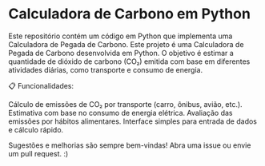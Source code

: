 # Calculadora de Carbono em Python
Este repositório contém um código em Python que implementa uma Calculadora de Pegada de Carbono. 
Este projeto é uma Calculadora de Pegada de Carbono desenvolvida em Python. O objetivo é estimar a quantidade de dióxido de carbono (CO₂) emitida com base em diferentes atividades diárias, como transporte e consumo de energia.

📋 Funcionalidades:

Cálculo de emissões de CO₂ por transporte (carro, ônibus, avião, etc.).
Estimativa com base no consumo de energia elétrica.
Avaliação das emissões por hábitos alimentares.
Interface simples para entrada de dados e cálculo rápido.

Sugestões e melhorias são sempre bem-vindas! Abra uma issue ou envie um pull request. :)
